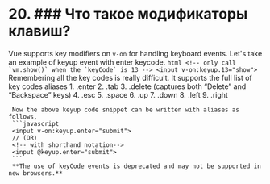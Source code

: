 # 20.  ### Что такое модификаторы клавиш?

Vue supports key modifiers on `v-on` for handling keyboard events. Let's take an example of keyup event with enter keycode.
     ```html
     <!-- only call `vm.show()` when the `keyCode` is 13 -->
     <input v-on:keyup.13="show">
     ```
     Remembering all the key codes is really difficult. It supports the full list of key codes aliases
     1. .enter
     2. .tab
     3. .delete (captures both “Delete” and “Backspace” keys)
     4. .esc
     5. .space
     6. .up
     7. .down
     8. .left
     9. .right

     Now the above keyup code snippet can be written with aliases as follows,
     ```javascript
     <input v-on:keyup.enter="submit">
     // (OR)
     <!-- with shorthand notation-->
     <input @keyup.enter="submit">
     ```
     **The use of keyCode events is deprecated and may not be supported in new browsers.**